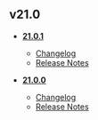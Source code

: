 ## v21.0
* **[21.0.1](21.0.1)**
	* [Changelog](21.0.1/changelog.md)
	* [Release Notes](21.0.1/release_notes.md)

* **[21.0.0](21.0.0)**
	* [Changelog](21.0.0/changelog.md)
	* [Release Notes](21.0.0/release_notes.md)

